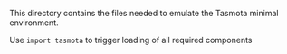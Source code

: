 This directory contains the files needed to emulate the Tasmota minimal environment.

Use `import tasmota` to trigger loading of all required components
